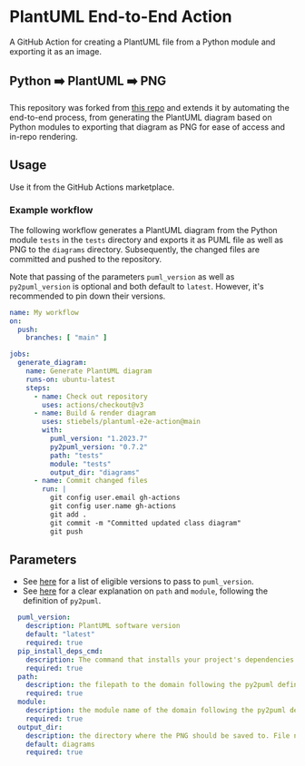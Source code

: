 # PlantUML End-to-End Action
A GitHub Action for creating a PlantUML file from a Python module and exporting it as an image.

## Python ➡️ PlantUML ➡️ PNG </b>
This repository was forked from [this repo](https://github.com/Timmy/plantuml-action/tree/5f5f57e2ec41225b88f37aa1dc15edda188b47c8) and extends it by automating the end-to-end process, from generating the PlantUML diagram based on Python modules to exporting that diagram as PNG for ease of access and in-repo rendering.

## Usage
Use it from the GitHub Actions marketplace.

### Example workflow
The following workflow generates a PlantUML diagram from the Python module `tests`
in the `tests` directory and exports it as PUML file as well as PNG to the `diagrams` directory.
Subsequently, the changed files are committed and pushed to the repository.

Note that passing of the parameters `puml_version` as well as `py2puml_version` is optional and both default to `latest`. However, it's recommended to pin down their versions.
```yaml
name: My workflow
on:
  push:
    branches: [ "main" ]

jobs:
  generate_diagram:
    name: Generate PlantUML diagram
    runs-on: ubuntu-latest
    steps:
      - name: Check out repository
        uses: actions/checkout@v3
      - name: Build & render diagram
        uses: stiebels/plantuml-e2e-action@main
        with:
          puml_version: "1.2023.7"
          py2puml_version: "0.7.2"
          path: "tests"
          module: "tests"
          output_dir: "diagrams"
      - name: Commit changed files
        run: |
          git config user.email gh-actions
          git config user.name gh-actions
          git add .
          git commit -m "Committed updated class diagram"
          git push
```

## Parameters
- See [here](https://sourceforge.net/projects/plantuml/files/) for a list of eligible versions to pass to `puml_version`.
- See [here](https://github.com/lucsorel/py2puml#cli) for a clear explanation on `path` and `module`, following the definition of `py2puml`.
```yaml
  puml_version:
    description: PlantUML software version
    default: "latest"
    required: true
  pip_install_deps_cmd:
    description: The command that installs your project's dependencies require to have py2puml import your project. Typically, that'd be e.g. `pip install .` or `pip install .[docs]`. If the command doesn't install a version of `py2puml`, the latest version will be auto-installed.
    required: true
  path:
    description: the filepath to the domain following the py2puml definition
    required: true
  module:
    description: the module name of the domain following the py2puml definition
    required: true
  output_dir:
    description: the directory where the PNG should be saved to. File names default to the module name, but differ by file extension (.puml/.png).
    default: diagrams
    required: true
```
